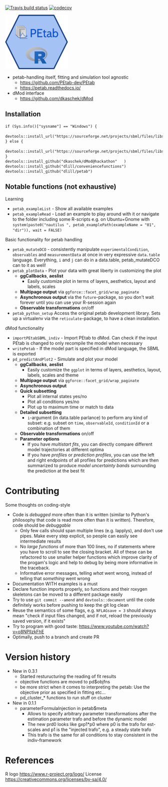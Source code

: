 <!-- badges: start -->
[![Travis build status](https://travis-ci.com/dlill/petab.svg?branch=main)](https://travis-ci.com/dlill/petab)
[![codecov](https://codecov.io/gh/dlill/petab/branch/main/graph/badge.svg?token=HBQ0ERVEOK)](https://codecov.io/gh/dlill/petab)
<!-- badges: end -->
  
![Petab for R Logo](docs/petabLogoSmall.png "Petab for R Logo")

* petab-handling itself, fitting and simulation tool agnostic
    * https://github.com/PEtab-dev/PEtab
    * https://petab.readthedocs.io/
* dMod interface
    * https://github.com/dkaschek/dMod

## Installation

```
if (Sys.info()["sysname"] == "Windows") {
  devtools::install_url("https://sourceforge.net/projects/sbml/files/libsbml/5.18.0/stable/Windows/R%20interface/libSBML_5.18.0.zip")
} else {
  devtools::install_url("https://sourceforge.net/projects/sbml/files/libsbml/5.18.0/stable/R%20interface/libSBML_5.18.0.tar.gz")
}
devtools::install_github("dkaschek/dMod@hackathon"   )
devtools::install_github("dlill/conveniencefunctions")
devtools::install_github("dlill/petab")
```


## Notable functions (not exhaustive)

Learning

* `petab_exampleList` - Show all available examples
* `petab_exampleRead` - Load an example to play around with it or navigate to the folder including some R-scripts e.g. on Ubuntu+Gnome with `system(paste0("nautilus ", petab_examplePath(exampleName = "01", "dir")), wait = FALSE)`


Basic functionality for petab handling

* `petab_mutateDCO` - consistently manipulate `experimentalCondition`, `observables` and `measurementData` at once in very expressive `data.table` language. Everything, `i` and `j` can do in a data.table, petab_mutateDCO can to it as well!
* `petab_plotData`  - Plot your data with great liberty in customizing the plot
    * **ggCallbacks**, **aeslist**
        * Easily customize plot in terms of layers, aesthetics, layout and labels, scales
    * **Multipage output** via `ggforce::facet_grid/wrap_paginate`
    * **Asynchronous output** via the `future`-package, so you don't wait forever until you can use your R-session again
    * **Observable transformations** on/off
* `petab_python_setup` Access the original petab development library. Sets up a virtualenv via the `reticulate`-package, to have a clean installation.


dMod functionality

* `importPEtabSBML_indiv` - Import PEtab to dMod. Can check if the input PEtab is changed to only recompile the model when necessary
* `writePetab` - If the model part is specified in dMod language, the SBML is exported
* `pd_predictAndPlot2` - Simulate and plot your model
    * **ggCallbacks**, **aeslist**
        * Easily customize the `ggplot` in terms of layers, aesthetics, layout, labels, scales and theme
    * **Multipage output** via `ggforce::facet_grid/wrap_paginate`
    * **Asynchronous output**
    * **Quick subsetting**
        * Plot all internal states yes/no
        * Plot all conditions yes/no
        * Plot up to maximum time or match to data
    * **Detailed subsetting**
        * `i`-argument (in data.table parlance) to perform any kind of subset: e.g. subset on `time`, `observableId`, `conditionId` or a combination of them
    * **Observable transformations** on/off
    * **Parameter options**
        * If you have *multistart fits*, you can directly compare different model trajectories at different optima
        * If you have *profiles* or *prediction profiles*, you can use the left and right endpoints of all profiles for predictions which are then summarized to produce *model uncertainty bands* surrounding the prediction at the best fit

# Contributing

Some thoughts on coding-style

* Code is *debugged* more often than it is written (similar to Python's philosophy that code is read more often than it is written). Therefore, code should be *debuggable*
    * Only few calls should span multiple lines (e.g. lapplys), and don't use pipes. Make every step explicit, so people can easily see intermediate results
    * No *large functions* of more than 100 lines, no if statements where you have to scroll to see the closing bracket. All of these can be refactored to use smaller helper functions which improve clarity of the progam's logic and help to debug by being more informative in the traceback.
    * Informative error messages, telling *what* went wrong, instead of telling that *something* went wrong
* Documentation WITH examples is a must
* Declare function imports properly, so functions and their roxygen skeletons can be moved to a different package easily
* Try to use `git commit --amend` and `devtools::document` until the code definitely works before pushing to keep the git log clean
* Reuse the semantics of some flags, e.g. `NFLAGsave = 3` should always mean "check if input files changed, and if not, reload the previously saved version, if it exists"
* Try to program with good taste: https://www.youtube.com/watch?v=o8NPllzkFhE
* Optimally, push to a branch and create PR


# Version history

* New in 0.3.1
  * Started resturucturing the reading of fit results
  * objective functions are moved to pd$objfns
  * be more strict when it comes to interpreting the petab: Use the objective prior as specified in fitting etc...
  * pd_cluster_* functions to run stuff on cluster
* New in 0.1.1
    * parameterFormulaInjection in petab$meta 
        * Allows to specify arbitrary parameter transformations after the estimation parameter trafo and before the dynamic model
        * The new prd0 looks like g*x*p1*p0 where p0 is the trafo for est-scales and p1 is the "injected trafo", e.g. a steady state trafo
        * This trafo is the same for all conditions to stay consistent in the indiv-framework

# References 

R logo https://www.r-project.org/logo/ License https://creativecommons.org/licenses/by-sa/4.0/
